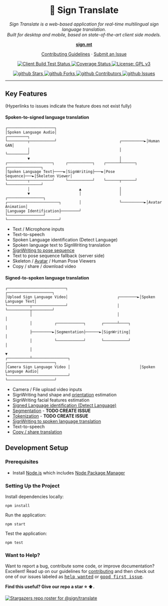 <h1 align="center">👋 Sign Translate</h1>

<p align="center">
  <i>
    Sign Translate is a web-based application for real-time multilingual sign language translation.
    <br>
    Built for desktop and mobile, based on state-of-the-art client side models.
  </i>
</p>

<p align="center">
  <a href="https://sign.mt/"><strong>sign.mt</strong></a>
  <br>
</p>

<p align="center">
  <a href="https://github.com/sign/.github/blob/main/CONTRIBUTING.md">Contributing Guidelines</a>
  ·
  <a href="https://github.com/sign/translate/issues">Submit an Issue</a>
</p>

<p align="center">
  <a href="https://github.com/sign/translate/actions/workflows/client.yml">
    <img src="https://github.com/sign/translate/actions/workflows/client.yml/badge.svg" alt="Client Build Test Status" />
  </a>
  <a href="https://coveralls.io/github/sign/translate?branch=master">
    <img src="https://coveralls.io/repos/github/sign/translate/badge.svg?branch=master" alt="Coverage Status" />
  </a>
  <a href="https://github.com/sign/translate/blob/master/LICENSE">
    <img src="https://img.shields.io/badge/License-GPLv3-blue.svg" alt="License: GPL v3" />
  </a>
</p>

<p align="center">
  <a href="https://github.com/sign/translate/stargazers" target="_blank">
    <img src="https://img.shields.io/github/stars/sign/translate" alt="github Stars" />
  </a>
  <a href="https://github.com/sign/translate/network/members" target="_blank">
    <img src="https://img.shields.io/github/forks/sign/translate" alt="github Forks" />
  </a>
  <a href="https://github.com/sign/translate/stargazers" target="_blank">
    <img src="https://img.shields.io/github/contributors/sign/translate" alt="github Contributors" />
  </a>
  <a href="https://github.com/sign/translate/issues" target="_blank">
    <img src="https://img.shields.io/github/issues/sign/translate" alt="github Issues" />
  </a>
</p>

<hr>


## Key Features

(Hyperlinks to issues indicate the feature does not exist fully)

#### Spoken-to-signed language translation

```
┌─────────────────────┐
│Spoken Language Audio│                                        ┌─────────┐
└─────────┬───────────┘                            ┌──────────►│Human GAN│
          │                                        │           └─────────┘
          ▼                                        │
┌────────────────────┐     ┌───────────┐    ┌──────┴──────┐    ┌───────────────┐
│Spoken Language Text├────►│SignWriting├───►│Pose Sequence├───►│Skeleton Viewer│
└─────────┬──────────┘     └───────────┘    └──────┬──────┘    └───────────────┘
          │                      ▲                 │
          ▼                      │                 │           ┌────────────────┐
┌───────────────────────┐        │                 └──────────►│Avatar Animation│
│Language Identification├────────┘                             └────────────────┘
└───────────────────────┘
```

- Text / Microphone inputs
- Text-to-speech
- Spoken Language identification (Detect Language)
- Spoken language text to SignWriting translation
- [SignWriting to pose sequence](https://github.com/sign/translate/issues/15)
- Text to pose sequence fallback (server side)
- Skeleton / [Avatar](https://github.com/sign/translate/issues/16) / Human Pose Viewers
- Copy / share / download video

#### Signed-to-spoken language translation

```
┌──────────────────────────┐                                ┌────────────────────┐
│Upload Sign Language Video│                      ┌────────►│Spoken Language Text│
└──────────┬───────────────┘                      │         └──────────┬─────────┘
           │                                      │                    │
           │          ┌────────────┐       ┌──────┴────┐               │
           ├─────────►│Segmentation├──────►│SignWriting│               │
           │          └────────────┘       └───────────┘               │
           │                                                           ▼
┌──────────┴────────────────┐                               ┌─────────────────────┐
│Camera Sign Language Video │                               │Spoken Language Audio│
└───────────────────────────┘                               └─────────────────────┘
```

- Camera / File upload video inputs
- SignWriting hand shape and [orientation](https://github.com/sign/translate/issues/1) estimation
- SignWriting facial features estimation
- [Signed Language identification (Detect Language)](https://github.com/sign/translate/issues/21)
- [Segmentation]() - **TODO CREATE ISSUE**
- [Tokenization]() - **TODO CREATE ISSUE**
- [SignWriting to spoken language translation](https://github.com/sign/translate/issues/18)
- Text-to-speech
- [Copy / share translation](https://github.com/sign/translate/issues/19)


## Development Setup

### Prerequisites

- Install [Node.js] which includes [Node Package Manager][npm]

### Setting Up the Project

Install dependencies locally:

```
npm install
```

Run the application:

```
npm start
```

Test the application:

```
npm test
```

### Want to Help?

Want to report a bug, contribute some code, or improve documentation? Excellent!
Read up on our guidelines for [contributing][contributing] and then check out one of our issues labeled as <kbd>[help wanted](https://github.com/sign/translate/labels/help%20wanted)</kbd> or <kbd>[good first issue](https://github.com/sign/translate/labels/good%20first%20issue)</kbd>.


**Find this useful? Give our repo a star :star: :arrow_up:.**

[![Stargazers repo roster for @sign/translate](https://reporoster.com/stars/sign/translate)](https://github.com/sign/translate/stargazers)


[node.js]: https://nodejs.org/
[npm]: https://www.npmjs.com/get-npm
[contributing]: https://github.com/sign/.github/blob/main/CONTRIBUTING.md
